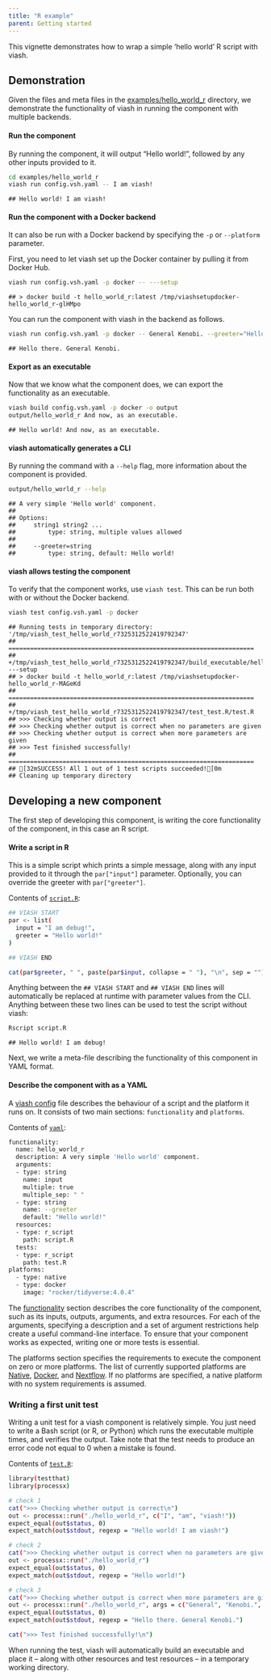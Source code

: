 ```yaml
---
title: "R example"
parent: Getting started
---
```


This vignette demonstrates how to wrap a simple ‘hello world’ R script
with viash.

## Demonstration

Given the files and meta files in the
[examples/hello\_world\_r](https://github.com/data-intuitive/viash_docs/tree/master/examples/hello_world_r)
directory, we demonstrate the functionality of viash in running the
component with multiple backends.

#### Run the component

By running the component, it will output “Hello world!”, followed by any
other inputs provided to it.

``` bash
cd examples/hello_world_r
viash run config.vsh.yaml -- I am viash!
```

    ## Hello world! I am viash!

#### Run the component with a Docker backend

It can also be run with a Docker backend by specifying the `-p` or
`--platform` parameter.

First, you need to let viash set up the Docker container by pulling it
from Docker Hub.

``` bash
viash run config.vsh.yaml -p docker -- ---setup
```

    ## > docker build -t hello_world_r:latest /tmp/viashsetupdocker-hello_world_r-glHMpo

You can run the component with viash in the backend as follows.

``` bash
viash run config.vsh.yaml -p docker -- General Kenobi. --greeter="Hello there."
```

    ## Hello there. General Kenobi.

#### Export as an executable

Now that we know what the component does, we can export the
functionality as an executable.

``` bash
viash build config.vsh.yaml -p docker -o output
output/hello_world_r And now, as an executable.
```

    ## Hello world! And now, as an executable.

#### viash automatically generates a CLI

By running the command with a `--help` flag, more information about the
component is provided.

``` bash
output/hello_world_r --help
```

    ## A very simple 'Hello world' component.
    ## 
    ## Options:
    ##     string1 string2 ...
    ##         type: string, multiple values allowed
    ## 
    ##     --greeter=string
    ##         type: string, default: Hello world!

#### viash allows testing the component

To verify that the component works, use `viash test`. This can be run
both with or without the Docker backend.

``` bash
viash test config.vsh.yaml -p docker
```

    ## Running tests in temporary directory: '/tmp/viash_test_hello_world_r7325312522419792347'
    ## ====================================================================
    ## +/tmp/viash_test_hello_world_r7325312522419792347/build_executable/hello_world_r ---setup
    ## > docker build -t hello_world_r:latest /tmp/viashsetupdocker-hello_world_r-MAGeKd
    ## ====================================================================
    ## +/tmp/viash_test_hello_world_r7325312522419792347/test_test.R/test.R
    ## >>> Checking whether output is correct
    ## >>> Checking whether output is correct when no parameters are given
    ## >>> Checking whether output is correct when more parameters are given
    ## >>> Test finished successfully!
    ## ====================================================================
    ## [32mSUCCESS! All 1 out of 1 test scripts succeeded![0m
    ## Cleaning up temporary directory

## Developing a new component

The first step of developing this component, is writing the core
functionality of the component, in this case an R script.

#### Write a script in R

This is a simple script which prints a simple message, along with any
input provided to it through the `par["input"]` parameter. Optionally,
you can override the greeter with `par["greeter"]`.

Contents of [`script.R`](script.R):

``` bash
## VIASH START
par <- list(
  input = "I am debug!",
  greeter = "Hello world!"
)

## VIASH END

cat(par$greeter, " ", paste(par$input, collapse = " "), "\n", sep = "")
```

Anything between the `## VIASH START` and `## VIASH END` lines will
automatically be replaced at runtime with parameter values from the CLI.
Anything between these two lines can be used to test the script without
viash:

``` bash
Rscript script.R
```

    ## Hello world! I am debug!

Next, we write a meta-file describing the functionality of this
component in YAML format.

#### Describe the component with as a YAML

A [viash config](/config) file describes the behaviour of a script and
the platform it runs on. It consists of two main sections:
`functionality` and `platforms`.

Contents of [`yaml`](config.vsh.yaml):

``` bash
functionality:
  name: hello_world_r
  description: A very simple 'Hello world' component.
  arguments:
  - type: string
    name: input
    multiple: true
    multiple_sep: " "
  - type: string
    name: --greeter
    default: "Hello world!"
  resources:
  - type: r_script
    path: script.R
  tests:
  - type: r_script
    path: test.R
platforms:
  - type: native
  - type: docker
    image: "rocker/tidyverse:4.0.4"
```

The [functionality](/config/functionality) section describes the core
functionality of the component, such as its inputs, outputs, arguments,
and extra resources. For each of the arguments, specifying a description
and a set of argument restrictions help create a useful command-line
interface. To ensure that your component works as expected, writing one
or more tests is essential.

The platforms section specifies the requirements to execute the
component on zero or more platforms. The list of currently supported
platforms are [Native](/config/platform-native),
[Docker](/config/platform-docker), and
[Nextflow](/config/platform-nextflow). If no platforms are specified, a
native platform with no system requirements is assumed.

### Writing a first unit test

Writing a unit test for a viash component is relatively simple. You just
need to write a Bash script (or R, or Python) which runs the executable
multiple times, and verifies the output. Take note that the test needs
to produce an error code not equal to 0 when a mistake is found.

Contents of [`test.R`](test.R):

``` bash
library(testthat)
library(processx)

# check 1
cat(">>> Checking whether output is correct\n")
out <- processx::run("./hello_world_r", c("I", "am", "viash!"))
expect_equal(out$status, 0)
expect_match(out$stdout, regexp = "Hello world! I am viash!")

# check 2
cat(">>> Checking whether output is correct when no parameters are given\n")
out <- processx::run("./hello_world_r")
expect_equal(out$status, 0)
expect_match(out$stdout, regexp = "Hello world!")

# check 3
cat(">>> Checking whether output is correct when more parameters are given\n")
out <- processx::run("./hello_world_r", args = c("General", "Kenobi.", "--greeter=Hello there."))
expect_equal(out$status, 0)
expect_match(out$stdout, regexp = "Hello there. General Kenobi.")

cat(">>> Test finished successfully!\n")
```

When running the test, viash will automatically build an executable and
place it – along with other resources and test resources – in a
temporary working directory.

